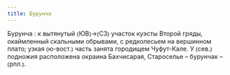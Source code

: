 ```yaml
---
title: Бурунча
---
```


Бурунча
: к вытянутый ⦅ЮВ⦆→⦅СЗ⦆ участок куэсты Второй гряды, окаймленный скальными обрывами, с редколесьем на вершинном плато; узкая ⦅ю-вост.⦆ часть занята городищем Чуфут-Кале. У ⦅сев.⦆ подножия расположена окраина Бахчисарая, Староселье – бурунчак – ⦅рпл.⦆.
